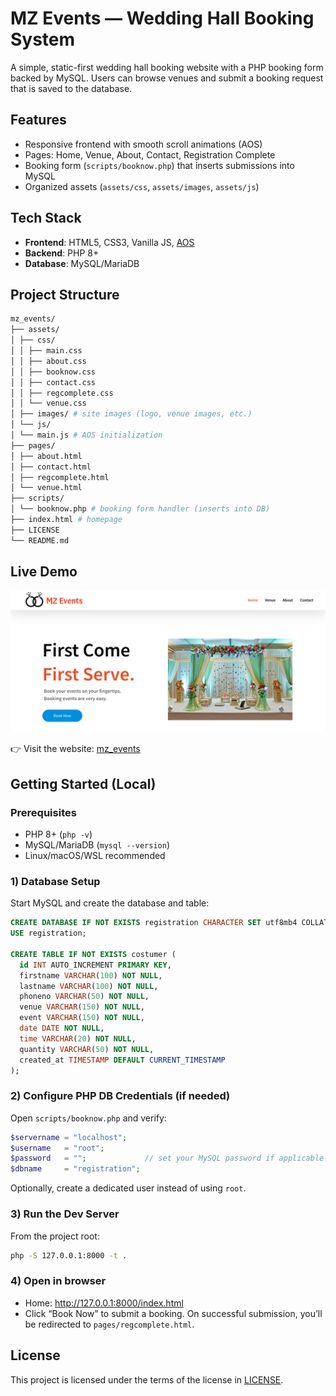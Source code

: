 # MZ Events — Wedding Hall Booking System

A simple, static-first wedding hall booking website with a PHP booking form backed by MySQL. Users can browse venues and submit a booking request that is saved to the database.

## Features

- Responsive frontend with smooth scroll animations (AOS)
- Pages: Home, Venue, About, Contact, Registration Complete
- Booking form (`scripts/booknow.php`) that inserts submissions into MySQL
- Organized assets (`assets/css`, `assets/images`, `assets/js`)

## Tech Stack

- **Frontend**: HTML5, CSS3, Vanilla JS, [AOS](https://michalsnik.github.io/aos/)
- **Backend**: PHP 8+
- **Database**: MySQL/MariaDB

## Project Structure
```bash
mz_events/
├── assets/
│ ├── css/
│ │ ├── main.css
│ │ ├── about.css
│ │ ├── booknow.css
│ │ ├── contact.css
│ │ ├── regcomplete.css
│ │ └── venue.css
│ ├── images/ # site images (logo, venue images, etc.)
│ └── js/
│ └── main.js # AOS initialization
├── pages/
│ ├── about.html
│ ├── contact.html
│ ├── regcomplete.html
│ └── venue.html
├── scripts/
│ └── booknow.php # booking form handler (inserts into DB)
├── index.html # homepage
├── LICENSE
└── README.md
```

## Live Demo
[![mz_events — live demo](assets/images/preview.png)](https://zubairkhatti.github.io/mz_events/)

👉 Visit the website: [mz_events](https://zubairkhatti.github.io/mz_events/)

## Getting Started (Local)

### Prerequisites
- PHP 8+ (`php -v`)
- MySQL/MariaDB (`mysql --version`)
- Linux/macOS/WSL recommended

### 1) Database Setup

Start MySQL and create the database and table:

```sql
CREATE DATABASE IF NOT EXISTS registration CHARACTER SET utf8mb4 COLLATE utf8mb4_unicode_ci;
USE registration;

CREATE TABLE IF NOT EXISTS costumer (
  id INT AUTO_INCREMENT PRIMARY KEY,
  firstname VARCHAR(100) NOT NULL,
  lastname VARCHAR(100) NOT NULL,
  phoneno VARCHAR(50) NOT NULL,
  venue VARCHAR(150) NOT NULL,
  event VARCHAR(150) NOT NULL,
  date DATE NOT NULL,
  time VARCHAR(20) NOT NULL,
  quantity VARCHAR(50) NOT NULL,
  created_at TIMESTAMP DEFAULT CURRENT_TIMESTAMP
);
```

### 2) Configure PHP DB Credentials (if needed)

Open `scripts/booknow.php` and verify:
```php
$servername = "localhost";
$username   = "root";
$password   = "";             // set your MySQL password if applicable
$dbname     = "registration";
```

Optionally, create a dedicated user instead of using `root`.

### 3) Run the Dev Server

From the project root:
```bash
php -S 127.0.0.1:8000 -t .
```

### 4) Open in browser
- Home: http://127.0.0.1:8000/index.html  
- Click “Book Now” to submit a booking.
On successful submission, you’ll be redirected to `pages/regcomplete.html`.

## License

This project is licensed under the terms of the license in [LICENSE](LICENSE).